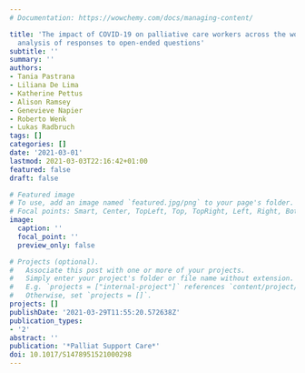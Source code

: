 ```yaml
---
# Documentation: https://wowchemy.com/docs/managing-content/

title: 'The impact of COVID-19 on palliative care workers across the world: A qualitative
  analysis of responses to open-ended questions'
subtitle: ''
summary: ''
authors:
- Tania Pastrana
- Liliana De Lima
- Katherine Pettus
- Alison Ramsey
- Genevieve Napier
- Roberto Wenk
- Lukas Radbruch
tags: []
categories: []
date: '2021-03-01'
lastmod: 2021-03-03T22:16:42+01:00
featured: false
draft: false

# Featured image
# To use, add an image named `featured.jpg/png` to your page's folder.
# Focal points: Smart, Center, TopLeft, Top, TopRight, Left, Right, BottomLeft, Bottom, BottomRight.
image:
  caption: ''
  focal_point: ''
  preview_only: false

# Projects (optional).
#   Associate this post with one or more of your projects.
#   Simply enter your project's folder or file name without extension.
#   E.g. `projects = ["internal-project"]` references `content/project/deep-learning/index.md`.
#   Otherwise, set `projects = []`.
projects: []
publishDate: '2021-03-29T11:55:20.572638Z'
publication_types:
- '2'
abstract: ''
publication: '*Palliat Support Care*'
doi: 10.1017/S1478951521000298
---
```

